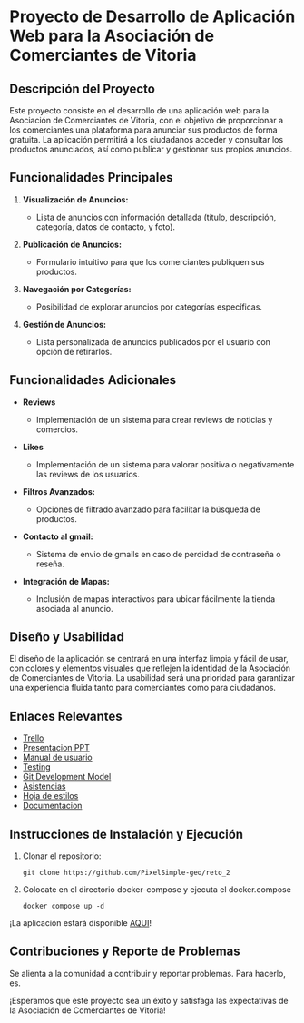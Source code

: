 # Proyecto de Desarrollo de Aplicación Web para la Asociación de Comerciantes de Vitoria

## Descripción del Proyecto

Este proyecto consiste en el desarrollo de una aplicación web para la Asociación de Comerciantes de Vitoria, con el objetivo de proporcionar a los comerciantes una plataforma para anunciar sus productos de forma gratuita. La aplicación permitirá a los ciudadanos acceder y consultar los productos anunciados, así como publicar y gestionar sus propios anuncios.

## Funcionalidades Principales

1. **Visualización de Anuncios:**
   - Lista de anuncios con información detallada (título, descripción, categoría, datos de contacto, y foto).
  
2. **Publicación de Anuncios:**
   - Formulario intuitivo para que los comerciantes publiquen sus productos.

3. **Navegación por Categorías:**
   - Posibilidad de explorar anuncios por categorías específicas.

4. **Gestión de Anuncios:**
   - Lista personalizada de anuncios publicados por el usuario con opción de retirarlos.

## Funcionalidades Adicionales

- **Reviews**
  - Implementación de un sistema para crear reviews de noticias y comercios.

- **Likes**
  - Implementación de un sistema para valorar positiva o negativamente las reviews de los usuarios.
    
- **Filtros Avanzados:**
  - Opciones de filtrado avanzado para facilitar la búsqueda de productos.

- **Contacto al gmail:**
  - Sistema de envio de gmails en caso de perdidad de contraseña o reseña.

- **Integración de Mapas:**
  - Inclusión de mapas interactivos para ubicar fácilmente la tienda asociada al anuncio.

## Diseño y Usabilidad

El diseño de la aplicación se centrará en una interfaz limpia y fácil de usar, con colores y elementos visuales que reflejen la identidad de la Asociación de Comerciantes de Vitoria. La usabilidad será una prioridad para garantizar una experiencia fluida tanto para comerciantes como para ciudadanos.

## Enlaces Relevantes

- [Trello](https://trello.com/b/G5C3YzfF/reto-2)
- [Presentacion PPT](https://docs.google.com/presentation/d/1SulVOuc7DfTa0T44dLDKJ1cIJfRbZQ7G3F2Vu60TOIk/edit?usp=sharing)
- [Manual de usuario](https://docs.google.com/document/d/1g-Yno_xpUWzztpgSzKSDSpomnZvoT7Ea5Ujb0llKLUM/edit?usp=sharing)
- [Testing](https://docs.google.com/document/d/11YNI7cVwhFBX660Y-JXOz8q-hwb7OZrBj3xx0NgLKtc/edit?usp=sharing)
- [Git Development Model](https://docs.google.com/document/d/1I_BJXBjnAkVzJ2k73ACLUSaPiZPJT8Pk27OZ4HjXkMQ/edit?usp=sharing)
- [Asistencias](https://docs.google.com/spreadsheets/d/14Ex61KH6oQZl8CqoJBDRoFS2aQ4fLCNeoPJeGZbDByA/edit?usp=sharing)
- [Hoja de estilos](https://docs.google.com/document/d/10GAVH6GPm0QMjte5Kln4ocE381c21jDlrcvZszOvkMg/edit?usp=sharing)
- [Documentacion](http://127.0.0.1:5500/.phpdoc/build/index.html)
  
## Instrucciones de Instalación y Ejecución

1. Clonar el repositorio:
   ```
   git clone https://github.com/PixelSimple-geo/reto_2
   ```
2. Colocate en el directorio docker-compose y ejecuta el docker.compose
   ```
   docker compose up -d
   ```

¡La aplicación estará disponible [AQUI](http://localhost:8080/index)!

## Contribuciones y Reporte de Problemas

Se alienta a la comunidad a contribuir y reportar problemas. Para hacerlo, es.

¡Esperamos que este proyecto sea un éxito y satisfaga las expectativas de la Asociación de Comerciantes de Vitoria!
